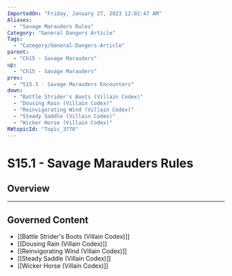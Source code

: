 ```yaml
---
ImportedOn: "Friday, January 27, 2023 12:02:47 AM"
Aliases:
  - "Savage Marauders Rules"
Category: "General Dangers Article"
Tags:
  - "Category/General-Dangers-Article"
parent:
  - "Ch15 - Savage Marauders"
up:
  - "Ch15 - Savage Marauders"
prev:
  - "S15.3 - Savage Marauders Encounters"
down:
  - "Battle Strider's Boots (Villain Codex)"
  - "Dousing Rain (Villain Codex)"
  - "Reinvigorating Wind (Villain Codex)"
  - "Steady Saddle (Villain Codex)"
  - "Wicker Horse (Villain Codex)"
RWtopicId: "Topic_3770"
---
```

# S15.1 - Savage Marauders Rules
## Overview
---
## Governed Content
- [[Battle Strider's Boots (Villain Codex)]]
- [[Dousing Rain (Villain Codex)]]
- [[Reinvigorating Wind (Villain Codex)]]
- [[Steady Saddle (Villain Codex)]]
- [[Wicker Horse (Villain Codex)]]


